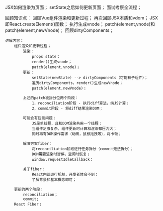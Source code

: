 JSX如何渲染为页面；
setState之后如何更新页面；
面试考察全流程；

回顾知识点：
    回顾Vue组件渲染和更新过程；
    再次回顾JSX本质和vdom；
        JSX即React.createElement()函数；
        执行生成vnode；
        patch(element,vnode)和patch(element,newVnode)；
    回顾dirtyComponents；

    讲解内容：
        组件渲染和更新过程；
            渲染：
                props state；
                render()生成vnode；
                patch(element,vnode)；
            更新：
                setState(newState) --> dirtyComponents（可能有子组件）；
                遍历dirtyComponents，render()生成newVnode；
                patch(element,newVnode)；

            上述的patch被拆分位两个阶段：
                1，reconciliation阶段 - 执行diff算法，纯JS计算；
                2，commit阶段 - 将diff结果渲染DOM；
            
            可能会有性能问题：
                JS是单线程，且和DOM渲染共用一个线程；
                当组件足够复杂，组件更新时计算和渲染都压力大；
                同时再有DOM操作需求（动画，鼠标拖拽等），将卡顿；

            解决方案fiber：
                将reconciliation阶段进行任务拆分（commit无法拆分）；
                DOM需要渲染时暂停，空闲时恢复；
                window.requestIdleCallback；

            关于fiber：
                React内部运行机制，开发者体会不到；
                了解背景和基本概念即可；
                
        更新的两个阶段；
            reconciliation；
            commit;
        React Fiber；

    